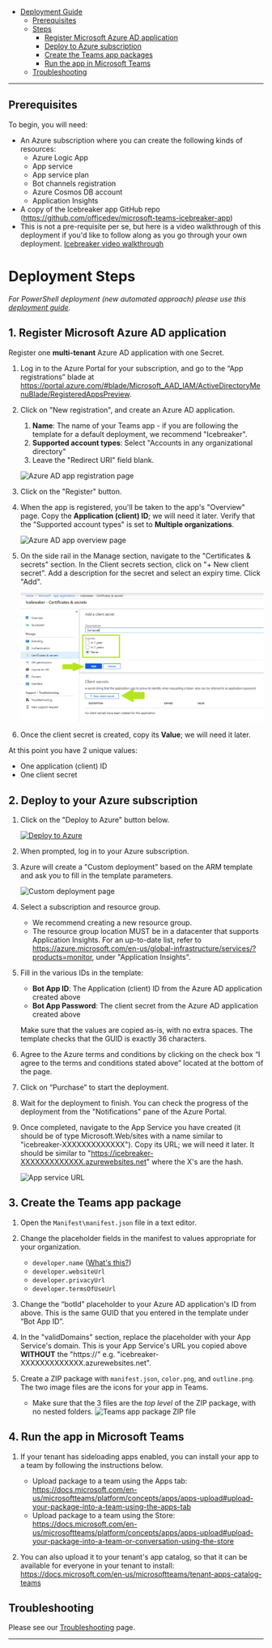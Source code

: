 - [Deployment Guide](#)
    - [Prerequisites](#prerequisites)
    - [Steps](#Deployment-Steps)
        - [Register Microsoft Azure AD application](#1-register-microsoft-azure-ad-application)
        - [Deploy to Azure subscription](#2-deploy-to-your-azure-subscription)
        - [Create the Teams app packages](#3-create-the-teams-app-package)
        - [Run the app in Microsoft Teams](#4-run-the-app-in-microsoft-teams)
    - [Troubleshooting](#troubleshooting)

***
## Prerequisites

To begin, you will need:
* An Azure subscription where you can create the following kinds of resources:
    * Azure Logic App
    * App service
    * App service plan
    * Bot channels registration
    * Azure Cosmos DB account
    * Application Insights
* A copy of the Icebreaker app GitHub repo (https://github.com/officedev/microsoft-teams-icebreaker-app)
* This is not a pre-requisite per se, but here is a video walkthrough of this deployment if you'd like to follow along as you go through your own deployment. [Icebreaker video walkthrough](https://www.youtube.com/watch?v=BkoLT3MEtZg)

# Deployment Steps

*For PowerShell deployment (new automated approach) please use this [deployment guide](/Wiki/Deployment-Guide.md).*

## 1. Register Microsoft Azure AD application

Register one **multi-tenant** Azure AD application with one Secret.

1. Log in to the Azure Portal for your subscription, and go to the “App registrations” blade at https://portal.azure.com/#blade/Microsoft_AAD_IAM/ActiveDirectoryMenuBlade/RegisteredAppsPreview.

1. Click on "New registration", and create an Azure AD application.
    1. **Name**: The name of your Teams app - if you are following the template for a default deployment, we recommend "Icebreaker".
    1. **Supported account types**: Select "Accounts in any organizational directory"
    1. Leave the "Redirect URI" field blank.

    ![Azure AD app registration page](images/multitenant_app_creation.png)

1. Click on the "Register" button.

1. When the app is registered, you'll be taken to the app's "Overview" page. Copy the **Application (client) ID**; we will need it later. Verify that the "Supported account types" is set to **Multiple organizations**.

    ![Azure AD app overview page](images/multitenant_app_overview.png)

1. On the side rail in the Manage section, navigate to the "Certificates & secrets" section. In the Client secrets section, click on "+ New client secret". Add a description for the secret and select an expiry time. Click "Add".

    ![Azure AD app overview page](images/multitenant_app_secret.png)

1. Once the client secret is created, copy its **Value**; we will need it later.

At this point you have 2 unique values:
* One application (client) ID
* One client secret

## 2. Deploy to your Azure subscription

1. Click on the "Deploy to Azure" button below.

    [![Deploy to Azure](https://azuredeploy.net/deploybutton.png)](https://portal.azure.com/#create/Microsoft.Template/uri/https%3A%2F%2Fraw.githubusercontent.com%2FOfficeDev%2Fmicrosoft-teams-icebreaker-app%2Fmaster%2FDeployment%2Fazuredeploy.json)

1. When prompted, log in to your Azure subscription.

1. Azure will create a "Custom deployment" based on the ARM template and ask you to fill in the template parameters.

    ![Custom deployment page](images/custom_deployment.png)

1. Select a subscription and resource group.
    * We recommend creating a new resource group.
    * The resource group location MUST be in a datacenter that supports Application Insights. For an up-to-date list, refer to https://azure.microsoft.com/en-us/global-infrastructure/services/?products=monitor, under "Application Insights".

1. Fill in the various IDs in the template:
    * **Bot App ID**: The Application (client) ID from the Azure AD application created above
    * **Bot App Password**: The client secret from the Azure AD application created above

    Make sure that the values are copied as-is, with no extra spaces. The template checks that the GUID is exactly 36 characters.

1. Agree to the Azure terms and conditions by clicking on the check box “I agree to the terms and conditions stated above” located at the bottom of the page.

1. Click on “Purchase” to start the deployment.

1. Wait for the deployment to finish. You can check the progress of the deployment from the "Notifications" pane of the Azure Portal.

1. Once completed, navigate to the App Service you have created (it should be of type Microsoft.Web/sites with a name similar to "icebreaker-XXXXXXXXXXXXX"). Copy its URL; we will need it later. It should be similar to "https://icebreaker-XXXXXXXXXXXXX.azurewebsites.net" where the X's are the hash.

    ![App service URL](images/app_service_url.png)

## 3. Create the Teams app package

1. Open the `Manifest\manifest.json` file in a text editor.

1. Change the placeholder fields in the manifest to values appropriate for your organization.
    * `developer.name` ([What's this?](https://docs.microsoft.com/en-us/microsoftteams/platform/resources/schema/manifest-schema#developer))
    * `developer.websiteUrl`
    * `developer.privacyUrl`
    * `developer.termsOfUseUrl`

1. Change the “botId” placeholder to your Azure AD application's ID from above. This is the same GUID that you entered in the template under “Bot App ID”.

1. In the "validDomains" section, replace the placeholder with your App Service's domain. This is your App Service's URL you copied above **WITHOUT** the "https://" e.g. "icebreaker-XXXXXXXXXXXXX.azurewebsites.net".

1. Create a ZIP package with `manifest.json`, `color.png`, and `outline.png`. The two image files are the icons for your app in Teams.
    * Make sure that the 3 files are the *top level* of the ZIP package, with no nested folders.
    ![Teams app package ZIP file](images/app_package_zip.png)

## 4. Run the app in Microsoft Teams

1.	If your tenant has sideloading apps enabled, you can install your app to a team by following the instructions below.
    * Upload package to a team using the Apps tab: https://docs.microsoft.com/en-us/microsoftteams/platform/concepts/apps/apps-upload#upload-your-package-into-a-team-using-the-apps-tab
    * Upload package to a team using the Store: https://docs.microsoft.com/en-us/microsoftteams/platform/concepts/apps/apps-upload#upload-your-package-into-a-team-or-conversation-using-the-store

1.	You can also upload it to your tenant's app catalog, so that it can be available for everyone in your tenant to install: https://docs.microsoft.com/en-us/microsoftteams/tenant-apps-catalog-teams

## Troubleshooting

Please see our [Troubleshooting](Troubleshooting) page.

***
